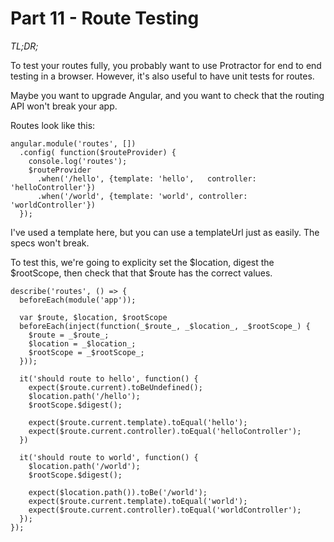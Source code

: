 # Part 11 - Route Testing

*TL;DR;*

To test your routes fully, you probably want to use Protractor for end to end testing in a browser. However, it's also useful to have unit tests for routes. 

Maybe you want to upgrade Angular, and you want to check that the routing API won't break your app.

Routes look like this:

```
angular.module('routes', [])
  .config( function($routeProvider) {
    console.log('routes');
    $routeProvider
      .when('/hello', {template: 'hello',   controller: 'helloController'})
      .when('/world', {template: 'world', controller: 'worldController'})
  });
```

I've used a template here, but you can use a templateUrl just as easily. The specs won't break.

To test this, we're going to explicity set the $location, digest the $rootScope, then check that that $route has the correct values.

```
describe('routes', () => {
  beforeEach(module('app'));

  var $route, $location, $rootScope
  beforeEach(inject(function(_$route_, _$location_, _$rootScope_) {
    $route = _$route_;
    $location = _$location_;
    $rootScope = _$rootScope_;
  }));

  it('should route to hello', function() {
    expect($route.current).toBeUndefined();
    $location.path('/hello');
    $rootScope.$digest();

    expect($route.current.template).toEqual('hello');
    expect($route.current.controller).toEqual('helloController');
  })

  it('should route to world', function() {
    $location.path('/world');
    $rootScope.$digest();

    expect($location.path()).toBe('/world');
    expect($route.current.template).toEqual('world');
    expect($route.current.controller).toEqual('worldController');
  });
});
```
